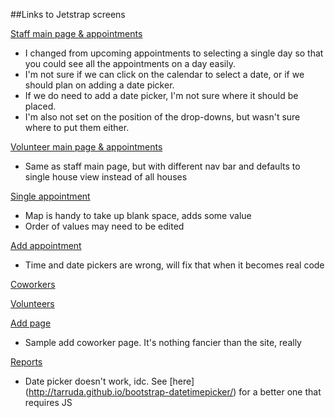 ##Links to Jetstrap screens

[Staff main page & appointments](http://jetstrap.io/share/8f64a5adaa)
* I changed from upcoming appointments to selecting a single day so that you could see all the appointments on a day easily.
* I'm not sure if we can click on the calendar to select a date, or if we should plan on adding a date picker.
* If we do need to add a date picker, I'm not sure where it should be placed.
* I'm also not set on the position of the drop-downs, but wasn't sure where to put them either.

[Volunteer main page & appointments](http://jetstrap.io/share/dc89b15e0b)
* Same as staff main page, but with different nav bar and defaults to single house view instead of all houses

[Single appointment](http://jetstrap.io/share/1842c7273e)
* Map is handy to take up blank space, adds some value
* Order of values may need to be edited

[Add appointment](http://jetstrap.io/share/7d3ac723ac)
* Time and date pickers are wrong, will fix that when it becomes real code

[Coworkers](http://jetstrap.io/share/e456365807)

[Volunteers](http://jetstrap.io/share/b59b5ab6c6)

[Add page](http://jetstrap.io/share/ed0bed5884)
* Sample add coworker page. It's nothing fancier than the site, really

[Reports](http://jetstrap.io/share/ecb98a9270)
* Date picker doesn't work, idc. See [here] (http://tarruda.github.io/bootstrap-datetimepicker/) for a better one that requires JS
